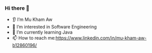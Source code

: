 ### Hi there 👋
- 👂  I’m Mu Kham Aw
- 🔭 I’m interested in Software Engineering 
- 🌱 I’m currently learning Java
- 📫 How to reach me:https://www.linkedin.com/in/mu-kham-aw-b12860196/



<!--
**mukhamaw-mm/mukhamaw-mm** is a ✨ _special_ ✨ repository because its `README.md` (this file) appears on your GitHub profile.

Here are some ideas to get you started:

- 🔭 I’m currently working on ...
- 🌱 I’m currently learning ...
- 👯 I’m looking to collaborate on ...
- 🤔 I’m looking for help with ...
- 💬 Ask me about ...
- 📫 How to reach me: ...
- 😄 Pronouns: ...
- ⚡ Fun fact: ...
-->
